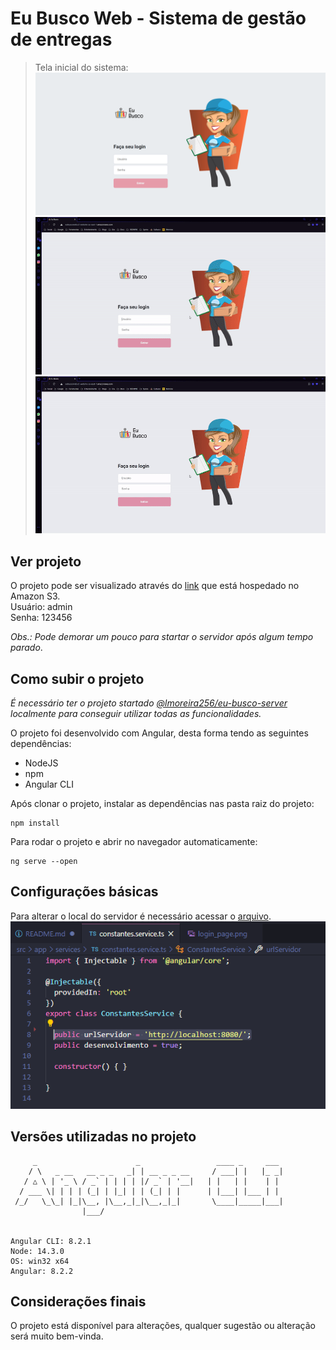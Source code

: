 # Eu Busco Web - Sistema de gestão de entregas

> Tela inicial do sistema:
![](./github_images/login_page.png)
![](./github_images/eu-busco-demo.gif)
![](./github_images/teste.gif)

## Ver projeto

O projeto pode ser visualizado através do [link](http://eubuscoweb.s3-website-sa-east-1.amazonaws.com) que está hospedado no Amazon S3.
<br>
Usuário: admin
<br>
Senha: 123456

_Obs.: Pode demorar um pouco para startar o servidor após algum tempo parado_.

## Como subir o projeto

_É necessário ter o projeto startado [@lmoreira256/eu-busco-server](https://github.com/lmoreira256/eu-busco-server) localmente para conseguir utilizar todas as funcionalidades._

O projeto foi desenvolvido com Angular, desta forma tendo as seguintes dependências:
- NodeJS
- npm
- Angular CLI

Após clonar o projeto, instalar as dependências nas pasta raiz do projeto:
```
npm install
```

Para rodar o projeto e abrir no navegador automaticamente:
```
ng serve --open
```

## Configurações básicas

Para alterar o local do servidor é necessário acessar o [arquivo](./src/app/services/constantes.service.ts).
![](./github_images/alter_server.png)

## Versões utilizadas no projeto
```
     _                      _                 ____ _     ___
    / \   _ __   __ _ _   _| | __ _ _ __     / ___| |   |_ _|
   / △ \ | '_ \ / _` | | | | |/ _` | '__|   | |   | |    | |
  / ___ \| | | | (_| | |_| | | (_| | |      | |___| |___ | |
 /_/   \_\_| |_|\__, |\__,_|_|\__,_|_|       \____|_____|___|
                |___/
    

Angular CLI: 8.2.1
Node: 14.3.0
OS: win32 x64
Angular: 8.2.2
```

## Considerações finais
O projeto está disponível para alterações, qualquer sugestão ou alteração será muito bem-vinda.
